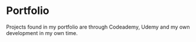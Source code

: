 # Portfolio

Projects found in my portfolio are through Codeademy, Udemy and my own development in my own time. 
